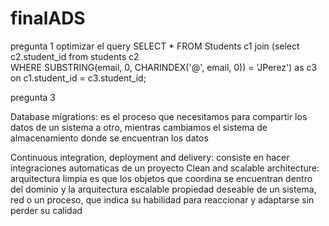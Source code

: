 # finalADS
pregunta 1
optimizar el query
SELECT *
FROM Students c1
join (select c2.student_id from students c2  
WHERE  SUBSTRING(email, 0, CHARINDEX('@', email, 0)) = 'JPerez')
as c3 on c1.student_id = c3.student_id;

pregunta 3

Database migrations: es el proceso que necesitamos para compartir los datos de un sistema a otro, mientras cambiamos el sistema de almacenamiento donde se encuentran los datos

Continuous integration, deployment and delivery: consiste en hacer integraciones automaticas de un proyecto
Clean and scalable architecture: arquitectura limpia es que los objetos que coordina se encuentran dentro del dominio y la arquitectura escalable propiedad deseable de un sistema, red o un proceso, que indica su habilidad para reaccionar y adaptarse sin perder su calidad
